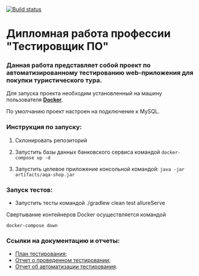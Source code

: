 [![Build status](https://ci.appveyor.com/api/projects/status/qnsao76ts5gqffbn?svg=true)](https://ci.appveyor.com/project/Sormat59/qa-diplom)
# Дипломная работа профессии "Тестировщик ПО"

### Данная работа представляет собой проект по автоматизированному тестированию web-приложения для покупки туристического тура.

Для запуска проекта необходим установленный на машину пользователя **[Docker](https://www.docker.com/)**.

По умолчанию проект настроен на подключение к MySQL.

### **Инструкция по запуску:**

1. Склонировать репозиторий

2. Запустить базы данных банковского сервиса командой `docker-compose up -d`

3. Запустить целевое приложение консольной командой:
`java -jar artifacts/aqa-shop.jar`


### **Запуск тестов:**
- Запустить тесты командой
 ./gradlew clean test allureServe

Свертывание контейнеров Docker осуществляется командой

`docker-compose down`

### **Ссылки на документацию и отчеты:**
- [План тестирования](https://github.com/Sormat59/QA-Diplom/blob/master/documentation/Plan.md);
- [Отчет о проведенном тестировании](https://github.com/Sormat59/QA-Diplom/blob/master/documentation/Report.md);
- [Отчет об автоматизации тестирования](https://github.com/Sormat59/QA-Diplom/blob/master/documentation/Results.md).
